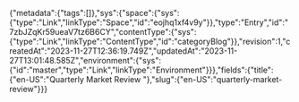 {"metadata":{"tags":[]},"sys":{"space":{"sys":{"type":"Link","linkType":"Space","id":"eojhq1xf4v9y"}},"type":"Entry","id":"7zbJZqKr59ueaV7tz6B6CY","contentType":{"sys":{"type":"Link","linkType":"ContentType","id":"categoryBlog"}},"revision":1,"createdAt":"2023-11-27T12:36:19.749Z","updatedAt":"2023-11-27T13:01:48.585Z","environment":{"sys":{"id":"master","type":"Link","linkType":"Environment"}}},"fields":{"title":{"en-US":"Quarterly Market Review "},"slug":{"en-US":"quarterly-market-review"}}}